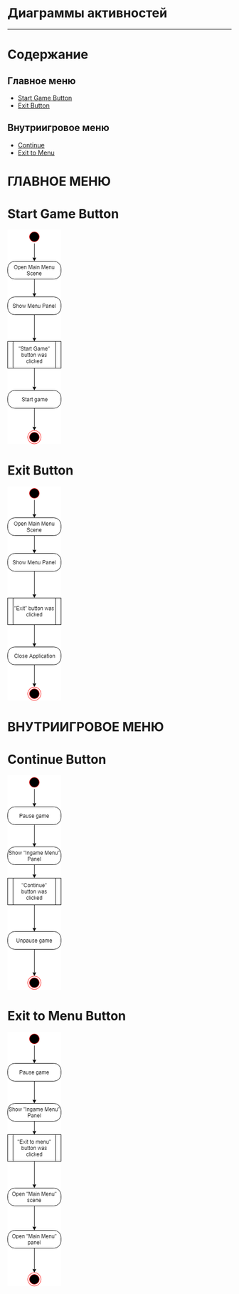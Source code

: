 # Диаграммы активностей
---

# Содержание
## Главное меню
* [Start Game Button](#start_game)  
* [Exit Button](#exit)  
## Внутриигровое меню
* [Continue](#continue)  
* [Exit to Menu](#exit_to_menu)  


# ГЛАВНОЕ МЕНЮ
<a name="start_game"/>

# Start Game Button
![Start Game](StartButton.png)  

<a name="stats"/>
  
# Exit Button
![Exit Button](ExitButton.png)

# ВНУТРИИГРОВОЕ МЕНЮ
<a name="continue"/>

# Continue Button
![continue](ContinueButton.png)

<a name="save_and_exit"/>

# Exit to Menu Button
![exit_to_menu](ExitToMenuButton.png)
